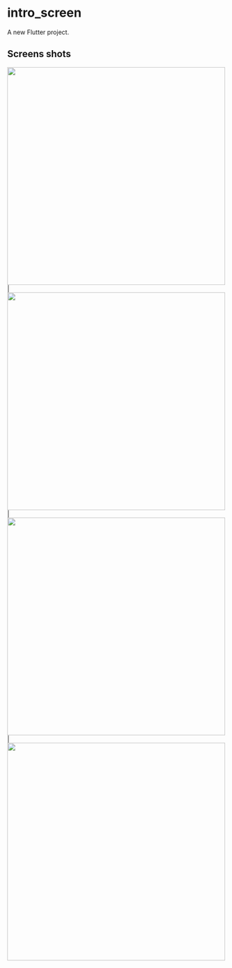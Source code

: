 # intro_screen

A new Flutter project.

## Screens shots

<img src = "https://user-images.githubusercontent.com/121150847/234343248-3ea79a05-69ef-4b26-ad37-fc64a8f39700.jpeg" height = 500px/> |
<img src = "https://user-images.githubusercontent.com/121150847/234343238-e5ecc206-c1a2-445b-b351-adf8964b1383.jpeg" height = 500px/> |
<img src = "https://user-images.githubusercontent.com/121150847/234343246-5c69871b-c747-4c19-97b2-097c274aed13.jpeg" height = 500px/> | 
<img src = "https://user-images.githubusercontent.com/121150847/234343777-888574f5-f2f3-4de4-bf8a-455f5df09f95.jpeg" height = 500px/>
